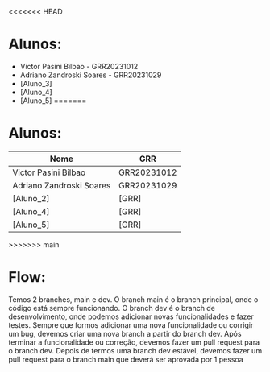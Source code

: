 
<<<<<<< HEAD
# Alunos: 
- Victor Pasini Bilbao - GRR20231012
- Adriano Zandroski Soares - GRR20231029
- [Aluno_3]
- [Aluno_4]
- [Aluno_5]
=======
# Alunos:

<div align="center">

| Nome                          | GRR         |
|-------------------------------|-------------|
| Victor Pasini Bilbao          | GRR20231012 |
| Adriano Zandroski Soares      | GRR20231029 |
| [Aluno_2]                     | [GRR]       |
| [Aluno_4]                     | [GRR]       |
| [Aluno_5]                     | [GRR]       |

</div>
>>>>>>> main

# Flow:

Temos 2 branches, main e dev. O branch main é o branch principal, onde o código está sempre funcionando. O branch dev é o branch de desenvolvimento, onde podemos adicionar novas funcionalidades e fazer testes. Sempre que formos adicionar uma nova funcionalidade ou corrigir um bug, devemos criar uma nova branch a partir do branch dev. Após terminar a funcionalidade ou correção, devemos fazer um pull request para o branch dev. Depois de termos uma branch dev estável, devemos fazer um pull request para o branch main que deverá ser aprovada por 1 pessoa